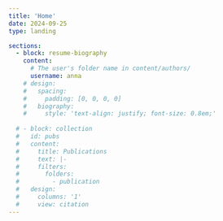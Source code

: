 ```yaml
---
title: 'Home'
date: 2024-09-25
type: landing

sections:
  - block: resume-biography
    content:
      # The user's folder name in content/authors/
      username: anna
    # design:
    #   spacing:
    #     padding: [0, 0, 0, 0]
    #   biography:
    #     style: 'text-align: justify; font-size: 0.8em;'
        
  # - block: collection
  #   id: pubs
  #   content:
  #     title: Publications
  #     text: |-
  #     filters:
  #       folders:
  #         - publication
  #   design:
  #     columns: '1'
  #     view: citation
---
```


